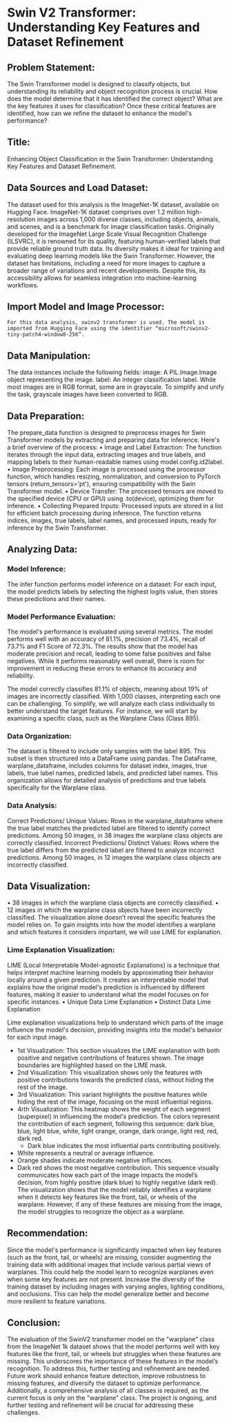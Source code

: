 # Swin V2 Transformer: Understanding Key Features and Dataset Refinement

##	Problem Statement:
The Swin Transformer model is designed to classify objects, but understanding its reliability and object recognition process is crucial. How does the model determine that it has identified the correct object? What are the key features it uses for classification? Once these critical features are identified, how can we refine the dataset to enhance the model's performance?

##	Title: 
Enhancing Object Classification in the Swin Transformer: Understanding Key Features and Dataset Refinement.

##	Data Sources and Load Dataset:  
The dataset used for this analysis is the ImageNet-1K dataset, available on Hugging Face. ImageNet-1K dataset comprises over 1.2 million high-resolution images across 1,000 diverse classes, including objects, animals, and scenes, and is a benchmark for image classification tasks. Originally developed for the ImageNet Large Scale Visual Recognition Challenge (ILSVRC), it is renowned for its quality, featuring human-verified labels that provide reliable ground truth data. Its diversity makes it ideal for training and evaluating deep learning models like the Swin Transformer. However, the dataset has limitations, including a need for more images to capture a broader range of variations and recent developments. Despite this, its accessibility allows for seamless integration into machine-learning workflows.

##	Import Model and Image Processor:
 	For this data analysis, swinv2 transformer is used. The model is imported from Hugging Face using the identifier “microsoft/swinv2-tiny-patch4-window8-256”.

##	Data Manipulation:
The data instances include the following fields:
image: A PIL.Image.Image object representing the image.
label: An integer classification label.
While most images are in RGB format, some are in grayscale. To simplify and unify the task, grayscale images have been converted to RGB.

##	Data Preparation: 
The prepare_data function is designed to preprocess images for Swin Transformer models by extracting and preparing data for inference. Here's a brief overview of the process:
•	Image and Label Extraction: The function iterates through the input data, extracting images and true labels, and mapping labels to their human-readable names using model.config.id2label.
•	Image Preprocessing: Each image is processed using the processor function, which handles resizing, normalization, and conversion to PyTorch tensors (return_tensors='pt'), ensuring compatibility with the Swin Transformer model.
•	Device Transfer: The processed tensors are moved to the specified device (CPU or GPU) using .to(device), optimizing them for inference.
•	Collecting Prepared Inputs: Processed inputs are stored in a list for efficient batch processing during inference.
The function returns indices, images, true labels, label names, and processed inputs, ready for inference by the Swin Transformer.

##	Analyzing Data:
###	Model Inference: 
The infer function performs model inference on a dataset: For each input, the model predicts labels by selecting the highest logits value, then stores these predictions and their names.

###	Model Performance Evaluation: 
The model's performance is evaluated using several metrics. The model performs well with an accuracy of 81.1%, precision of 73.4%, recall of 73.7% and F1 Score of 72.3%. The results show that the model has moderate precision and recall, leading to some false positives and false negatives. While it performs reasonably well overall, there is room for improvement in reducing these errors to enhance its accuracy and reliability.

The model correctly classifies 81.1% of objects, meaning about 19% of images are incorrectly classified. With 1,000 classes, interpreting each one can be challenging. To simplify, we will analyze each class individually to better understand the target features. For instance, we will start by examining a specific class, such as the Warplane Class (Class 895).

###	Data Organization: 
The dataset is filtered to include only samples with the label 895. This subset is then structured into a DataFrame using pandas. The DataFrame, warplane_dataframe, includes columns for dataset index, images, true labels, true label names, predicted labels, and predicted label names. This organization allows for detailed analysis of predictions and true labels specifically for the Warplane class.

###	Data Analysis: 
Correct Predictions/ Unique Values: Rows in the warplane_dataframe where the true label matches the predicted label are filtered to identify correct predictions. Among 50 images, in 38 images the warplane class objects are correctly classified.
Incorrect Predictions/ Distinct Values: Rows where the true label differs from the predicted label are filtered to analyze incorrect predictions. Among 50 images, in 12 images the warplane class objects are incorrectly classified.

##	Data Visualization: 
•	38 images in which the warplane class objects are correctly classified.
•	12 images in which the warplane class objects have been incorrectly classified.
The visualization alone doesn’t reveal the specific features the model relies on. To gain insights into how the model identifies a warplane and which features it considers important, we will use LIME for explanation.

###  Lime Explanation Visualization: 
LIME (Local Interpretable Model-agnostic Explanations) is a technique that helps interpret machine learning models by approximating their behavior locally around a given prediction. It creates an interpretable model that explains how the original model's prediction is influenced by different features, making it easier to understand what the model focuses on for specific instances.
•	Unique Data Lime Explanation
•	Distinct Data Lime Explanation

Lime explanation visualizations help to understand which parts of the image influence the model's decision, providing insights into the model's behavior for each input image.
-	1st Visualization: This section visualizes the LIME explanation with both positive and negative contributions of features shown. The image boundaries are highlighted based on the LIME mask.
-	2nd Visualization: This visualization shows only the features with positive contributions towards the predicted class, without hiding the rest of the image.
-	3rd Visualization: This variant highlights the positive features while hiding the rest of the image, focusing on the most influential regions.
-	4rth Visualization: This heatmap shows the weight of each segment (superpixel) in influencing the model's prediction. The colors represent the contribution of each segment, following this sequence: dark blue, blue, light blue, white, light orange, orange, dark orange, light red, red, dark red.
  	- Dark blue indicates the most influential parts contributing positively.
   - White represents a neutral or average influence.
   - Orange shades indicate moderate negative influences.
   - Dark red shows the most negative contribution.
     This sequence visually communicates how each part of the image impacts the model’s decision, from highly positive (dark blue) to highly negative (dark red).
The visualization shows that the model reliably identifies a warplane when it detects key features like the front, tail, or wheels of the warplane. However, if any of these features are missing from the image, the model struggles to recognize the object as a warplane.

## Recommendation: 
Since the model's performance is significantly impacted when key features (such as the front, tail, or wheels) are missing, consider augmenting the training data with additional images that include various partial views of warplanes. This could help the model learn to recognize warplanes even when some key features are not present. 
Increase the diversity of the training dataset by including images with varying angles, lighting conditions, and occlusions. This can help the model generalize better and become more resilient to feature variations.

## Conclusion: 
The evaluation of the SwinV2 transformer model on the "warplane" class from the ImageNet 1k dataset shows that the model performs well with key features like the front, tail, or wheels but struggles when these features are missing. This underscores the importance of these features in the model’s recognition. To address this, further testing and refinement are needed. Future work should enhance feature detection, improve robustness to missing features, and diversify the dataset to optimize performance. Additionally, a comprehensive analysis of all classes is required, as the current focus is only on the "warplane" class. The project is ongoing, and further testing and refinement will be crucial for addressing these challenges.


